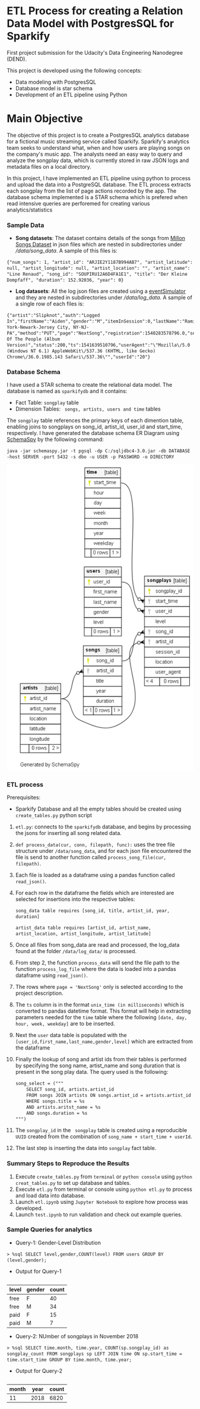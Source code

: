 # ETL Process for creating a Relation Data Model with PostgresSQL for Sparkify

First project submission for the Udacity's Data Engineering Nanodegree (DEND).

This project is developed using the following concepts:

- Data modeling with PostgresSQL
- Database model is star schema 
- Development of an ETL pipeline using Python

# Main Objective

The objective of this project is to create a PostgresSQL analytics database for a fictional music streaming service called Sparkify. Sparkify's analytics team seeks to understand what, when and how users are playing songs on the company's music app. The analysts need an easy way to query and analyze the songplay data, which is currently stored in raw JSON logs and metadata files on a local directory.

In this project, I have implemented an ETL pipeline using python to process and upload the data into a PostgreSQL database. The ETL process extracts each songplay from the list of page actions recorded by the app. The database schema implemented is a STAR schema which is prefered when read intensive queries are perforemed for creating various analytics/statistics

### Sample Data
- **Song datasets**: The dataset contains  details of the songs from [Millon Songs Dataset](http://millionsongdataset.com/) in json files which are nested in subdirectories under */data/song_data*. A sample of this files is:

```
{"num_songs": 1, "artist_id": "ARJIE2Y1187B994AB7", "artist_latitude": null, "artist_longitude": null, "artist_location": "", "artist_name": "Line Renaud", "song_id": "SOUPIRU12A6D4FA1E1", "title": "Der Kleine Dompfaff", "duration": 152.92036, "year": 0}
```

- **Log datasets**: All the log json files are created using a [eventSimulator](https://github.com/Interana/eventsim) and they are nested in subdirectories under */data/log_data*. A sample of a single row of each files is:

```
{"artist":"Slipknot","auth":"Logged In","firstName":"Aiden","gender":"M","itemInSession":0,"lastName":"Ramirez","length":192.57424,"level":"paid","location":"New York-Newark-Jersey City, NY-NJ-PA","method":"PUT","page":"NextSong","registration":1540283578796.0,"sessionId":19,"song":"Opium Of The People (Album Version)","status":200,"ts":1541639510796,"userAgent":"\"Mozilla\/5.0 (Windows NT 6.1) AppleWebKit\/537.36 (KHTML, like Gecko) Chrome\/36.0.1985.143 Safari\/537.36\"","userId":"20"}
```


### Database Schema

I have used a STAR schema to create the relational data model. The database is named as ```sparkifydb``` and it contains:

- Fact Table: ```songplay``` table
- Dimension Tables: ``` songs, artists, users and time``` tables

The ```songplay``` table references the primary keys of each dimention table, enabling joins to songplays on song_id, artist_id, user_id and start_time, respectively. I have generated the database schema ER Diagram using [SchemaSpy](http://schemaspy.org/) by the following command:

```
java -jar schemaspy.jar -t pgsql -dp C:/sqljdbc4-3.0.jar -db DATABASE -host SERVER -port 5432 -s dbo -u USER -p PASSWORD -o DIRECTORY
```

<img src="./images/schema.PNG?raw=true" width="800"/>


### ETL process

Prerequisites: 
- Sparkify Database and all the empty tables should be created using ```create_tables.py``` python script

1. ```etl.py```: connects to the ```sparkifydb``` database, and begins by processing the jsons for inserting all song related data.

2. ```def process_data(cur, conn, filepath, func):``` uses the tree file structure under ```/data/song_data```, and for each json file encountered the file is send to another function called ```process_song_file(cur, filepath)```.

3. Each file is loaded as a dataframe using a pandas function called ```read_json()```.

4. For each row in the dataframe the fields which are interested are selected for insertions into the respective tables:
    
    ```
    song_data table requires [song_id, title, artist_id, year, duration]
    ```
    ```
    artist_data table requires [artist_id, artist_name, artist_location, artist_longitude, artist_latitude]
    ```

5. Once all files from song_data are read and processed, the log_data found at the folder ```/data/log_data/``` is processed.

6. From step 2, the function ```process_data``` will send the file path to the function ```process_log_file``` where the data is loaded into a pandas dataframe using ```read_json()```.

7. The rows where ```page = 'NextSong'``` only is selected according to the project description.

8. The ```ts``` column is in the format ```unix_time (in milliseconds)```  which is converted to pandas datetime format. This format will help in extracting parameters needed for the ```time``` table where the following ```[date, day, hour, week, weekday]``` are to be inserted.

10. Next the ```user``` data table is populated with the ```[user_id,first_name,last_name,gender,level]``` which are extracted from the dataframe

11. Finally the lookup of song and artist ids from their tables is performed by specifying the song name, artist_name and song duration that is present in the song play data. The query used is the following:
    ```
    song_select = ("""
        SELECT song_id, artists.artist_id
        FROM songs JOIN artists ON songs.artist_id = artists.artist_id
        WHERE songs.title = %s
        AND artists.aritst_name = %s
        AND songs.duration = %s
    """)
    ```
12. The ```songplay_id``` in the ``` songplay``` table is created using a reproducible ```UUID``` created from the combination of ```song_name + start_time + userId```.

13. The last step is inserting the data into ```songplay``` fact table.


### Summary Steps to Reproduce the Results

1. Execute ```create_tables.py``` from ```terminal``` or ```python console``` using ``` python creat_tables.py ``` to set up database and tables.
2. Execute ```etl.py``` from terminal or console using ```python etl.py``` to process and load data into database.
3. Launch ```etl.ipynb``` using ```Jupyter Notebook``` to explore how process was developed.
4. Launch ```test.ipynb``` to run validation and check out example queries.


### Sample Queries for analytics

- Query-1: Gender-Level Distribution

~~~ mysql
> %sql SELECT level,gender,COUNT(level) FROM users GROUP BY (level,gender);
~~~

- Output for Query-1
```
```
| level | gender| count  |
|-------|-------|--------|
| free  | F     |  40    |
| free  | M     |  34    |
| paid  | F     |  15    |
| paid  | M     |  7     |


- Query-2: NUmber of songplays in November 2018

~~~ mysql
> %sql SELECT time.month, time.year, COUNT(sp.songplay_id) as songplay_count FROM songplays sp LEFT JOIN time ON sp.start_time = time.start_time GROUP BY time.month, time.year;
~~~

- Output for Query-2
```
```

| month | year  | count  |
|-------|-------|--------|
| 11    | 2018  |  6820  |

